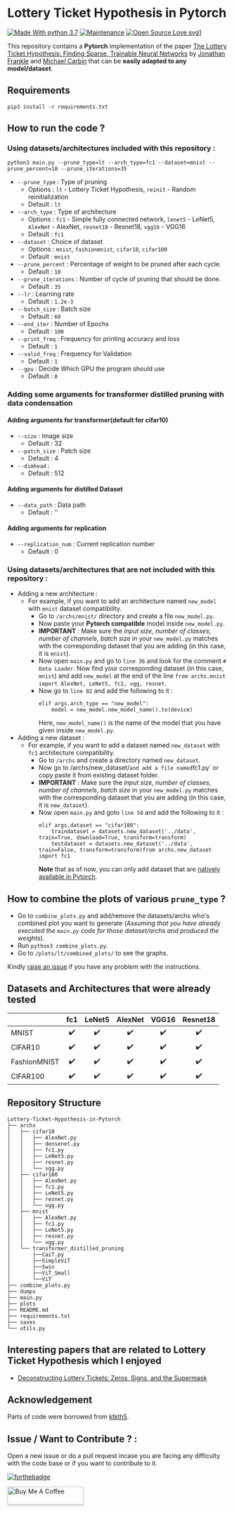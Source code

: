 # Lottery Ticket Hypothesis in Pytorch 
[![Made With python 3.7](https://img.shields.io/badge/Made%20with-Python%203.7-brightgreen)]() [![Maintenance](https://img.shields.io/badge/Maintained%3F-no-red.svg)]() [![Open Source Love svg1](https://badges.frapsoft.com/os/v1/open-source.svg?v=103)]() 

This repository contains a **Pytorch** implementation of the paper [The Lottery Ticket Hypothesis: Finding Sparse, Trainable Neural Networks](https://arxiv.org/abs/1803.03635) by [Jonathan Frankle](https://github.com/jfrankle) and [Michael Carbin](https://people.csail.mit.edu/mcarbin/) that can be **easily adapted to any model/dataset**.
		
## Requirements
```
pip3 install -r requirements.txt
```
## How to run the code ? 
### Using datasets/architectures included with this repository :
```
python3 main.py --prune_type=lt --arch_type=fc1 --dataset=mnist --prune_percent=10 --prune_iterations=35
```
- `--prune_type` : Type of pruning  
	- Options : `lt` - Lottery Ticket Hypothesis, `reinit` - Random reinitialization
	- Default : `lt`
- `--arch_type`	 : Type of architecture
	- Options : `fc1` - Simple fully connected network, `lenet5` - LeNet5, `AlexNet` - AlexNet, `resnet18` - Resnet18, `vgg16` - VGG16 
	- Default : `fc1`
- `--dataset`	: Choice of dataset 
	- Options : `mnist`, `fashionmnist`, `cifar10`, `cifar100` 
	- Default : `mnist`
- `--prune_percent`	: Percentage of weight to be pruned after each cycle. 
	- Default : `10`
- `--prune_iterations`	: Number of cycle of pruning that should be done. 
	- Default : `35`
- `--lr`	: Learning rate 
	- Default : `1.2e-3`
- `--batch_size`	: Batch size 
	- Default : `60`
- `--end_iter`	: Number of Epochs 
	- Default : `100`
- `--print_freq`	: Frequency for printing accuracy and loss 
	- Default : `1`
- `--valid_freq`	: Frequency for Validation 
	- Default : `1`
- `--gpu`	: Decide Which GPU the program should use 
	- Default : `0`

### Adding some arguments for transformer distilled pruning with data condensation
#### Adding arguments for transformer(default for cifar10)
- `--size`	: Image size
	- Default : 32
- `--patch_size`	: Patch size
	- Default : 4
- `--dimhead`	:
	- Default : 512
#### Adding arguments for distilled Dataset
- `--data_path`	: Data path
	- Default : ''
#### Adding arguments for replication
- `--replication_num`	: Current replication number
	- Default : 0

### Using datasets/architectures that are not included with this repository :
- Adding a new architecture :
	- For example, if you want to add an architecture named `new_model` with `mnist` dataset compatibility. 
		- Go to `/archs/mnist/` directory and create a file `new_model.py`.
		- Now paste your **Pytorch compatible** model inside `new_model.py`.
		- **IMPORTANT** : Make sure the *input size*, *number of classes*, *number of channels*, *batch size* in your `new_model.py` matches with the corresponding dataset that you are adding (in this case, it is `mnist`).
		- Now open `main.py` and go to `line 36` and look for the comment `# Data Loader`. Now find your corresponding dataset (in this case, `mnist`) and add `new_model` at the end of the line `from archs.mnist import AlexNet, LeNet5, fc1, vgg, resnet`.
		- Now go to `line 82` and add the following to it :
			```
			elif args.arch_type == "new_model":
        		model = new_model.new_model_name().to(device)
			``` 
			Here, `new_model_name()` is the name of the model that you have given inside `new_model.py`.
- Adding a new dataset :
	- For example, if you want to add a dataset named `new_dataset` with `fc1` architecture compatibility.
		- Go to `/archs` and create a directory named `new_dataset`.
		- Now go to /archs/new_dataset/` and add a file named `fc1.py` or copy paste it from existing dataset folder.
		- **IMPORTANT** : Make sure the *input size*, *number of classes*, *number of channels*, *batch size* in your `new_model.py` matches with the corresponding dataset that you are adding (in this case, it is `new_dataset`).
		- Now open `main.py` and goto `line 58` and add the following to it :
			```
			elif args.dataset == "cifar100":
        		traindataset = datasets.new_dataset('../data', train=True, download=True, transform=transform)
        		testdataset = datasets.new_dataset('../data', train=False, transform=transform)from archs.new_dataset import fc1
			``` 
			**Note** that as of now, you can only add dataset that are [natively available in Pytorch](https://pytorch.org/docs/stable/torchvision/datasets.html). 

## How to combine the plots of various `prune_type` ?
- Go to `combine_plots.py` and add/remove the datasets/archs who's combined plot you want to generate (*Assuming that you have already executed the `main.py` code for those dataset/archs and produced the weights*).
- Run `python3 combine_plots.py`.
- Go to `/plots/lt/combined_plots/` to see the graphs.

Kindly [raise an issue](https://github.com/rahulvigneswaran/Lottery-Ticket-Hypothesis-in-Pytorch/issues) if you have any problem with the instructions. 


## Datasets and Architectures that were already tested

|              | fc1                | LeNet5                | AlexNet                | VGG16                | Resnet18                 |
|--------------|:------------------:|:---------------------:|:----------------------:|:--------------------:|:------------------------:|
| MNIST        | :heavy_check_mark: |  :heavy_check_mark:   |   :heavy_check_mark:   |  :heavy_check_mark:  |  	:heavy_check_mark:	   |
| CIFAR10      | :heavy_check_mark: |  :heavy_check_mark:   |   :heavy_check_mark:   |  :heavy_check_mark:  |	:heavy_check_mark:	   |
| FashionMNIST | :heavy_check_mark: |  :heavy_check_mark:   |   :heavy_check_mark:   |  :heavy_check_mark:  |	:heavy_check_mark:	   |
| CIFAR100     | :heavy_check_mark: |  :heavy_check_mark:   |   :heavy_check_mark:   |  :heavy_check_mark:  |	:heavy_check_mark:     |


## Repository Structure
```
Lottery-Ticket-Hypothesis-in-Pytorch
├── archs
│   ├── cifar10
│   │   ├── AlexNet.py
│   │   ├── densenet.py
│   │   ├── fc1.py
│   │   ├── LeNet5.py
│   │   ├── resnet.py
│   │   └── vgg.py
│   ├── cifar100
│   │   ├── AlexNet.py
│   │   ├── fc1.py
│   │   ├── LeNet5.py
│   │   ├── resnet.py
│   │   └── vgg.py
│   ├── mnist
│   │   ├── AlexNet.py
│   │   ├── fc1.py
│   │   ├── LeNet5.py
│   │   ├── resnet.py
│   │   └── vgg.py
│   └── transformer_distilled_pruning 
│       ├──CaiT.py
│       ├──SimpleViT
│       ├──Swin
│       ├──ViT_Small
│       └──ViT
├── combine_plots.py
├── dumps
├── main.py
├── plots
├── README.md
├── requirements.txt
├── saves
└── utils.py

```

## Interesting papers that are related to Lottery Ticket Hypothesis which I enjoyed 
- [Deconstructing Lottery Tickets: Zeros, Signs, and the Supermask](https://eng.uber.com/deconstructing-lottery-tickets/)

## Acknowledgement 
Parts of code were borrowed from [ktkth5](https://github.com/ktkth5/lottery-ticket-hyopothesis).

## Issue / Want to Contribute ? :
Open a new issue or do a pull request incase you are facing any difficulty with the code base or if you want to contribute to it.

[![forthebadge](https://forthebadge.com/images/badges/built-with-love.svg)](https://github.com/rahulvigneswaran/Lottery-Ticket-Hypothesis-in-Pytorch/issues)

<a href="https://www.buymeacoffee.com/MfgDK7aSC" target="_blank"><img src="https://www.buymeacoffee.com/assets/img/custom_images/orange_img.png" alt="Buy Me A Coffee" style="height: 41px !important;width: 174px !important;box-shadow: 0px 3px 2px 0px rgba(190, 190, 190, 0.5) !important;-webkit-box-shadow: 0px 3px 2px 0px rgba(190, 190, 190, 0.5) !important;" ></a>

